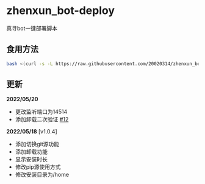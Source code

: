 # zhenxun_bot-deploy
 真寻bot一键部署脚本
## 食用方法
```bash
bash <(curl -s -L https://raw.githubusercontent.com/20020314/zhenxun_bot-deploy/master/install.sh)
```
## 更新

**2022/05/20**

* 更改监听端口为14514
* 添加卸载二次验证 [#12](https://github.com/zhenxun-org/zhenxun_bot-deploy/issues/12)

**2022/05/18** [v1.0.4]

* 添加切换git源功能
* 添加卸载功能
* 显示安装时长
* 修改pip源使用方式
* 修改安装目录为/home
